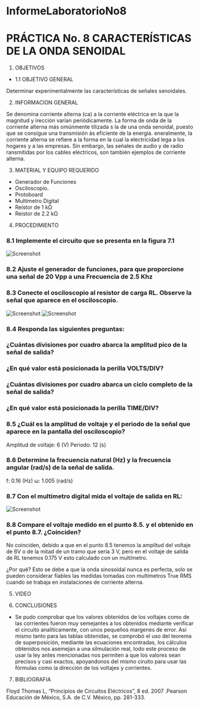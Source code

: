 InformeLaboratorioNo8
==========================
# PRÁCTICA No. 8 CARACTERÍSTICAS DE LA ONDA SENOIDAL
1. OBJETIVOS
* 1.1 OBJETIVO GENERAL

Determinar experimentalmente las características de señales senoidales.

2. INFORMACION GENERAL 

Se denomina corriente alterna (ca) a la corriente eléctrica en la que la magnitud y irección varían periódicamente. La forma de onda de la corriente alterna más omúnmente tilizada s la de una onda senoidal, puesto que se consigue una transmisión ás eficiente de la energía. eneralmente, la corriente alterna se refiere a la forma en la cual la electricidad lega a los hogares y a las empresas. Sin embargo, las señales de audio y de radio ransmitidas por los cables eléctricos, son también ejemplos de corriente alterna.

3. MATERIAL Y EQUIPO REQUERIDO

- Generador de Funciones
- Osciloscopio.
- Protoboard
- Multímetro Digital
- Reistor de 1 kΩ
- Reistor de 2.2 kΩ


4. PROCEDIMIENTO

### 8.1 Implemente el circuito que se presenta en la figura 7.1

 ![Screenshot]()


### 8.2 Ajuste el generador de funciones, para que proporcione una señal de 20 Vpp a una Frecuencia de 2.5 Khz

### 8.3 Conecte el osciloscopio al resistor de carga RL. Observe la señal que aparece en el osciloscopio.

 ![Screenshot]()
 ![Screenshot]()
   
### 8.4 Responda las siguientes preguntas:

### ¿Cuántas divisiones por cuadro abarca la amplitud pico de la señal de salida?


### ¿En qué valor está posicionada la perilla VOLTS/DIV?


### ¿Cuántas divisiones por cuadro abarca un ciclo completo de la señal de salida?


### ¿En qué valor está posicionada la perilla TIME/DIV?


### 8.5 ¿Cuál es la amplitud de voltaje y el periodo de la señal que aparece en la pantalla del osciloscopio?

Amplitud de voltaje: 6 (V)
Periodo: 12 (s)

### 8.6 Determine la frecuencia natural (Hz) y la frecuencia angular (rad/s) de la señal de salida.

f: 0.16 (Hz)
ω: 1.005 (rad/s)


### 8.7 Con el multímetro digital mida el voltaje de salida en RL:

 ![Screenshot]()
 
### 8.8 Compare el voltaje medido en el punto 8.5. y el obtenido en el punto 8.7. ¿Coinciden? 

No coinciden, debido a que en el punto 8.5 tenemos la amplitud del voltaje de  6V o de la mitad de un tramo que seria 3 V, pero en el voltaje de salida de RL tenemos 0.175 V esto calculado con un multímetro.

¿Por qué?
Esto se debe a que la onda sinosoidal nunca es perfecta, solo se pueden considerar fiables las medidas tomadas con multímetros True RMS cuando se trabaja en instalaciones de corriente alterna.


5. VIDEO



6. CONCLUSIONES

 - Se pudo comprobar que los valores obtenidos de los voltajes como de las corrientes fueron muy semejantes a los obtenidos mediante verificar el circuito analiticamente, con unos pequeños margenes de error.
Asi mismo tanto para las tablas obtenidas, se comprobó el uso del teorema de superposición, mediante las ecuaciones encontradas, los cálculos obtenidos nos asemejan a una silmulación real, todo este proceso de usar la ley antes mencionadas nos permiten a que los valores sean precisos y casi exactos, apoyandonos del mismo ciruito para usar las fórmulas como la dirección de los voltajes y corrientes.

7. BIBLIOGRAFIA

 Floyd Thomas L, “Principios de Circuitos Eléctricos”, 8 ed. 2007 .Pearson Educación de México, S.A. de C.V. México, pp. 281-333.
 
